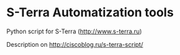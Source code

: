 # S-Terra Automatization tools
Python script for S-Terra (http://www.s-terra.ru)

Description on http://ciscoblog.ru/s-terra-script/

